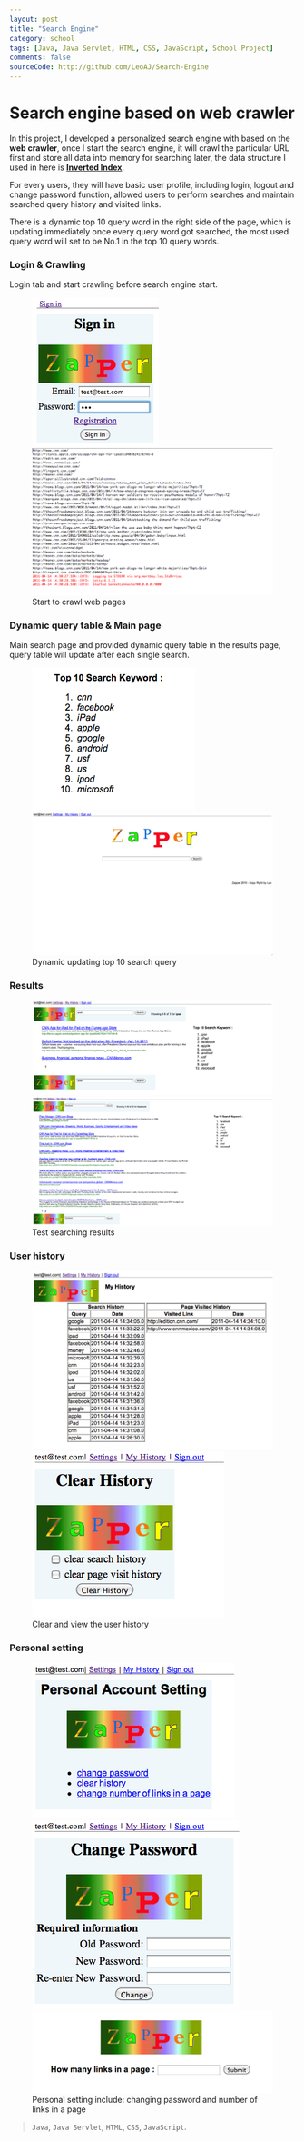 ```yaml
---
layout: post
title: "Search Engine"
category: school
tags: [Java, Java Servlet, HTML, CSS, JavaScript, School Project]
comments: false
sourceCode: http://github.com/LeoAJ/Search-Engine
---
```


# Search engine based on web crawler

In this project, I developed a personalized search engine with based on the **web crawler**, once I start the search engine, it will crawl the particular URL first and store all data into memory for searching later, the data structure I used in here is [**Inverted Index**](http://en.wikipedia.org/wiki/Inverted_index).

For every users, they will have basic user profile, including login, logout and change password function, allowed users to perform searches and maintain searched query history and visited links.

There is a dynamic top 10 query word in the right side of the page, which is updating immediately once every query word got searched, the most used query word will set to be
No.1 in the top 10 query words.

### Login & Crawling

Login tab and start crawling before search engine start.

<figure class="half">
  <a href="/images/search-3.jpg"><img src="/images/search-3.jpg"></a>
  <a href="/images/search-2.jpg"><img src="/images/search-2.jpg"></a>
  <figcaption>Start to crawl web pages</figcaption>
</figure>

### Dynamic query table & Main page

Main search page and provided dynamic query table in the results page, query table will update after each single search.

<figure class="half">
  <a href="/images/search-4.jpg"><img src="/images/search-4.jpg"></a>
  <a href="/images/search-11.jpg"><img src="/images/search-11.jpg"></a>
  <figcaption>Dynamic updating top 10 search query</figcaption>
</figure>

### Results

<figure class="half">
  <a href="/images/search-5.jpg"><img src="/images/search-5.jpg"></a>
  <a href="/images/search-6.jpg"><img src="/images/search-6.jpg"></a>
  <figcaption>Test searching results</figcaption>
</figure>

### User history

<figure class="half">
  <a href="/images/search-7.jpg"><img src="/images/search-7.jpg"></a>
  <a href="/images/search-9.jpg"><img src="/images/search-9.jpg"></a>
  <figcaption>Clear and view the user history</figcaption>
</figure>

### Personal setting

<figure class="third">
  <a href="/images/search-1.jpg"><img src="/images/search-1.jpg"></a>
  <a href="/images/search-8.jpg"><img src="/images/search-8.jpg"></a>
  <a href="/images/search-10.jpg"><img src="/images/search-10.jpg"></a>
  <figcaption>Personal setting include: changing password and number of links in a page</figcaption>
</figure>

> `Java`, `Java Servlet`, `HTML`, `CSS`, `JavaScript`.